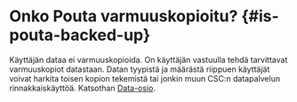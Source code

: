 # Onko Pouta varmuuskopioitu? {#is-pouta-backed-up}

Käyttäjän dataa ei varmuuskopioida. On käyttäjän vastuulla tehdä tarvittavat
varmuuskopiot datastaan. Datan tyypistä ja määrästä riippuen käyttäjät voivat
harkita toisen kopion tekemistä tai jonkin muun CSC:n datapalvelun rinnakkaiskäyttöä.
Katsothan [Data-osio](../../data/index.md).